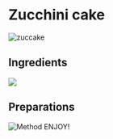 # Zucchini cake 
![zuccake](https://user-images.githubusercontent.com/82388181/139212681-1da5fba3-acca-4622-b9b6-8b52edee9645.jpeg)
## Ingredients 
![](https://user-images.githubusercontent.com/82388181/139213258-0c8c2504-702a-4dfc-bf3c-1f25da01cc7d.jpg)
## Preparations
![Method](https://user-images.githubusercontent.com/82388181/139213673-e4b06d89-89ea-4971-ab79-f694b8603944.jpg)
ENJOY! 

